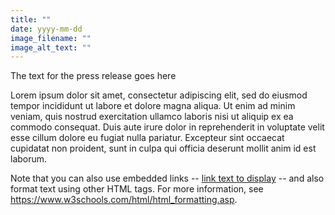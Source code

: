 ```yaml
---
title: ""
date: yyyy-mm-dd
image_filename: ""
image_alt_text: ""
---
```

The text for the press release goes here

Lorem ipsum dolor sit amet, consectetur adipiscing elit, sed do eiusmod tempor incididunt ut labore et dolore magna aliqua. Ut enim ad minim veniam, quis nostrud exercitation ullamco laboris nisi ut aliquip ex ea commodo consequat. Duis aute irure dolor in reprehenderit in voluptate velit esse cillum dolore eu fugiat nulla pariatur. Excepteur sint occaecat cupidatat non proident, sunt in culpa qui officia deserunt mollit anim id est laborum.

Note that you can also use embedded links -- <a href="link URL here" target="_blank">link text to display</a> -- and also format text using other HTML tags. For more information, see https://www.w3schools.com/html/html_formatting.asp. 
